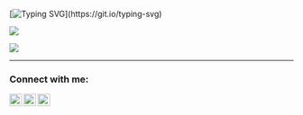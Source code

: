 [![Typing SVG](https://readme-typing-svg.demolab.com?font=Fira+Code&weight=500&size=23&pause=2000&color=06F798FF&background=FFFFFF00&width=700&lines=Hi+there+%F0%9F%91%8B%2C+I'm+Artem+and+I'm+an+iOS+developer!)](https://git.io/typing-svg)


 ![](https://komarev.com/ghpvc/?username=ThugiOS&color=blueviolet)
 
 ![](https://www.codewars.com/users/Artem_Nik/badges/large)

___

### Connect with me:

[<img align="left" alt="Artem-Nikitin | LinkedIn" width="22px" src="https://cdn.simpleicons.org/linkedin/#0A66C2" />][linkedin]

[<img align="left" alt="Artem-Nikitin | Telegram" width="22px" src="https://cdn.simpleicons.org/telegram/#26A5E4" />][telegram]

[<img align="left" alt="Artem-Nikitin | Post" width="22px" src="https://cdn.simpleicons.org/gmail/#EA4335" />][post]

[linkedin]: https://www.linkedin.com/in/artem-swift/
[telegram]: http://t.me/nikitin_ios
[post]: artem.ios.nikitin@gmail.com
